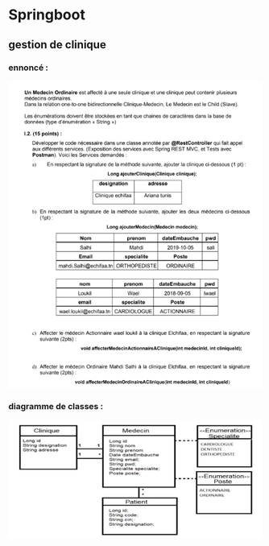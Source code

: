 # Springboot 
## gestion de clinique
### ennoncé : 
![ennoncé](https://github.com/MohamedKhalilHermassi/examen-spring-gestion-clinique/blob/main/ennonce.PNG)
### diagramme de classes : 
![diagramme](https://github.com/MohamedKhalilHermassi/examen-spring-gestion-clinique/blob/main/diagramme_de_classes.PNG)
